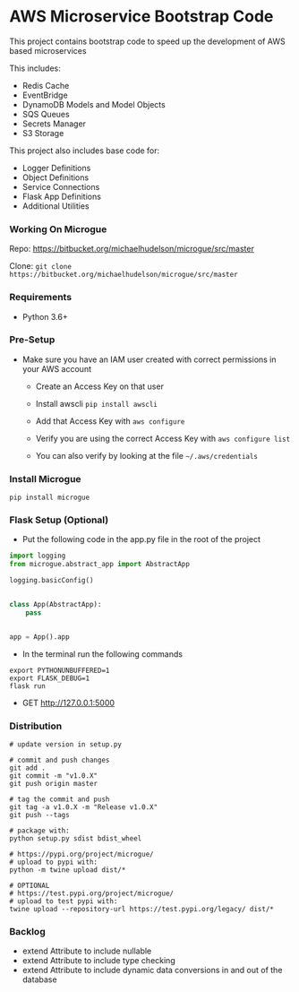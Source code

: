 # AWS Microservice Bootstrap Code

This project contains bootstrap code to speed up the development of AWS based microservices

This includes:
- Redis Cache
- EventBridge
- DynamoDB Models and Model Objects
- SQS Queues
- Secrets Manager
- S3 Storage

This project also includes base code for:
- Logger Definitions
- Object Definitions
- Service Connections
- Flask App Definitions
- Additional Utilities


### Working On Microgue

Repo: https://bitbucket.org/michaelhudelson/microgue/src/master

Clone: `git clone https://bitbucket.org/michaelhudelson/microgue/src/master`

### Requirements

- Python 3.6+

### Pre-Setup

- Make sure you have an IAM user created with correct permissions in your AWS account

    - Create an Access Key on that user

    - Install awscli `pip install awscli`

    - Add that Access Key with `aws configure`

    - Verify you are using the correct Access Key with `aws configure list`

    - You can also verify by looking at the file `~/.aws/credentials`

### Install Microgue

```
pip install microgue
```

### Flask Setup (Optional)

- Put the following code in the app.py file in the root of the project

```python
import logging
from microgue.abstract_app import AbstractApp

logging.basicConfig()


class App(AbstractApp):
    pass


app = App().app

```

- In the terminal run the following commands

```
export PYTHONUNBUFFERED=1
export FLASK_DEBUG=1
flask run
```

- GET http://127.0.0.1:5000

### Distribution
```
# update version in setup.py

# commit and push changes
git add .
git commit -m "v1.0.X"
git push origin master

# tag the commit and push
git tag -a v1.0.X -m "Release v1.0.X"
git push --tags

# package with:
python setup.py sdist bdist_wheel

# https://pypi.org/project/microgue/
# upload to pypi with:
python -m twine upload dist/*

# OPTIONAL
# https://test.pypi.org/project/microgue/
# upload to test pypi with:
twine upload --repository-url https://test.pypi.org/legacy/ dist/*
```

### Backlog
- extend Attribute to include nullable
- extend Attribute to include type checking
- extend Attribute to include dynamic data conversions in and out of the database
